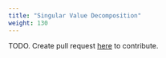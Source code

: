 ```yaml
---
title: "Singular Value Decomposition"
weight: 130
---
```


TODO. Create pull request [here](https://github.com/vietanhdev/review.aicurious.io/) to contribute.